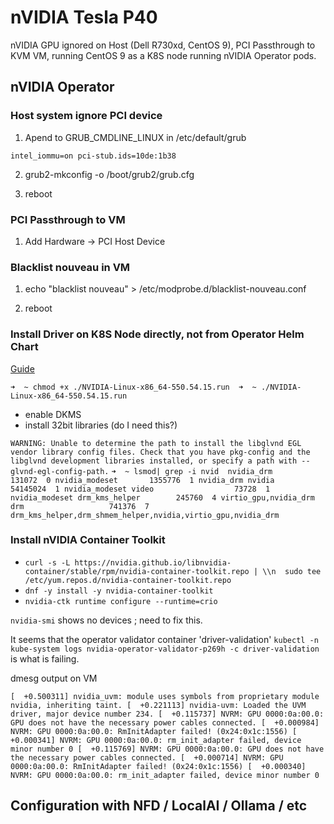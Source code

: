 # nVIDIA Tesla P40

nVIDIA GPU ignored on Host (Dell R730xd, CentOS 9), PCI Passthrough to KVM VM, running CentOS 9 as a K8S node running nVIDIA Operator pods.

## nVIDIA Operator

### Host system ignore PCI device

1. Apend to GRUB_CMDLINE_LINUX in /etc/default/grub

`intel_iommu=on pci-stub.ids=10de:1b38`

2. grub2-mkconfig -o /boot/grub2/grub.cfg

3. reboot

### PCI Passthrough to VM

1. Add Hardware -> PCI Host Device

### Blacklist nouveau in VM

1. echo "blacklist nouveau" > /etc/modprobe.d/blacklist-nouveau.conf 

2. reboot

### Install Driver on K8S Node directly, not from Operator Helm Chart

[Guide](https://www.if-not-true-then-false.com/2021/install-nvidia-drivers-on-centos-rhel-rocky-linux/#11-check-is-your-nvidia-card-supported)

`
➜  ~ chmod +x ./NVIDIA-Linux-x86_64-550.54.15.run 
➜  ~ ./NVIDIA-Linux-x86_64-550.54.15.run
`

* enable DKMS
* install 32bit libraries (do I need this?)

`
  WARNING: Unable to determine the path to install the libglvnd EGL vendor library config files. Check that you have pkg-config and the libglvnd development libraries
           installed, or specify a path with --glvnd-egl-config-path.
`
`
➜  ~ lsmod| grep -i nvid 
nvidia_drm            131072  0
nvidia_modeset       1355776  1 nvidia_drm
nvidia              54145024  1 nvidia_modeset
video                  73728  1 nvidia_modeset
drm_kms_helper        245760  4 virtio_gpu,nvidia_drm
drm                   741376  7 drm_kms_helper,drm_shmem_helper,nvidia,virtio_gpu,nvidia_drm
`

### Install nVIDIA Container Toolkit

* `curl -s -L https://nvidia.github.io/libnvidia-container/stable/rpm/nvidia-container-toolkit.repo | \\n  sudo tee /etc/yum.repos.d/nvidia-container-toolkit.repo`
* `dnf -y install -y nvidia-container-toolkit`
* `nvidia-ctk runtime configure --runtime=crio`

`nvidia-smi` shows no devices ; need to fix this.

It seems that the operator validator container 'driver-validation' `kubectl -n kube-system logs nvidia-operator-validator-p269h -c driver-validation` is what is failing.

dmesg output on VM

`
[  +0.500311] nvidia_uvm: module uses symbols from proprietary module nvidia, inheriting taint.
[  +0.221113] nvidia-uvm: Loaded the UVM driver, major device number 234.
[  +0.115737] NVRM: GPU 0000:0a:00.0: GPU does not have the necessary power cables connected.
[  +0.000984] NVRM: GPU 0000:0a:00.0: RmInitAdapter failed! (0x24:0x1c:1556)
[  +0.000341] NVRM: GPU 0000:0a:00.0: rm_init_adapter failed, device minor number 0
[  +0.115769] NVRM: GPU 0000:0a:00.0: GPU does not have the necessary power cables connected.
[  +0.000714] NVRM: GPU 0000:0a:00.0: RmInitAdapter failed! (0x24:0x1c:1556)
[  +0.000340] NVRM: GPU 0000:0a:00.0: rm_init_adapter failed, device minor number 0
`


## Configuration with NFD / LocalAI / Ollama / etc